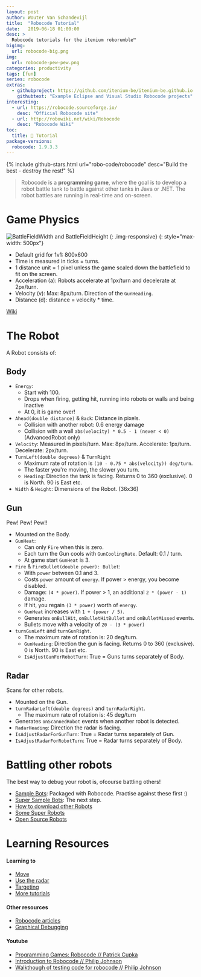 ```yaml
---
layout: post
author: Wouter Van Schandevijl
title:  "Robocode Tutorial"
date:   2019-06-18 01:00:00
desc: >
  Robocode tutorials for the itenium roborumble™
bigimg:
  url: robocode-big.png
img:
  url: robocode-pew-pew.png
categories: productivity
tags: [fun]
series: robocode
extras:
  - githubproject: https://github.com/itenium-be/itenium-be.github.io
    githubtext: "Example Eclipse and Visual Studio Robocode projects"
interesting:
  - url: https://robocode.sourceforge.io/
    desc: "Official Robocode site"
  - url: http://robowiki.net/wiki/Robocode
    desc: "Robocode Wiki"
toc:
  title: 🎇 Tutorial
package-versions:
  robocode: 1.9.3.3
---
```


{% include github-stars.html url="robo-code/robocode" desc="Build the best - destroy the rest!" %}

> Robocode is a **programming game**, where the goal is to develop a robot battle tank to battle against
> other tanks in Java or .NET. The robot battles are running in real-time and on-screen.


<!--more-->

# Game Physics

![BattleFieldWidth and BattleFieldHeight](/assets/blog-images/robocode-battleground.gif "BattleFieldWidth and BattleFieldHeight")
{: .img-responsive}
{: style="max-width: 500px"}

- Default grid for 1v1: 800x600
- Time is measured in ticks = turns.
- 1 distance unit = 1 pixel unless the game scaled down the battlefield to fit on the screen.
- Acceleration (a): Robots accelerate at 1px/turn and decelerate at 2px/turn.
- Velocity (v): Max: 8px/turn. Direction of the `GunHeading`.
- Distance (d): distance = velocity * time.

[Wiki](http://robowiki.net/wiki/Robocode/Game_Physics)


# The Robot

A Robot consists of:

## Body

- `Energy`: 
    - Start with 100.
    - Drops when firing, getting hit, running into robots or walls and being inactive
    - At 0, it is game over! 
- `Ahead(double distance)` & `Back`: Distance in pixels.
    - Collision with another robot: 0.6 energy damage
    - Collision with a wall `abs(velocity) * 0.5 - 1 (never < 0)` (AdvancedRobot only)
- `Velocity`: Measured in pixels/turn. Max: 8px/turn. Accelerate: 1px/turn. Decelerate: 2px/turn.
- `TurnLeft(double degrees)` & `TurnRight`
    - Maximum rate of rotation is `(10 - 0.75 * abs(velocity)) deg/turn`.
    - The faster you're moving, the slower you turn.
    - `Heading`: Direction the tank is facing. Returns 0 to 360 (exclusive). 0 is North. 90 is East etc.
- `Width` & `Height`: Dimensions of the Robot. (36x36)


## Gun

Pew! Pew! Pew!!

- Mounted on the Body.
- `GunHeat`:
    - Can only `Fire` when this is zero.
    - Each turn the Gun cools with `GunCoolingRate`. Default: 0.1 / turn.
    - At game start `GunHeat` is 3.
- `Fire` & `FireBullet(double power): Bullet`:
    - With `power` between 0.1 and 3.
    - Costs `power` amount of `energy`. If power > energy, you become disabled. 
    - Damage: `(4 * power)`. If power > 1, an additional `2 * (power - 1)` damage.
    - If hit, you regain `(3 * power)` worth of `energy`.  
    - `GunHeat` increases with `1 + (power / 5)`.
    - Generates `onBullHit`, `onBulletHitBullet` and `onBulletMissed` events.
    - Bullets move with a velocity of `20 - (3 * power)`
- `turnGunLeft` and `turnGunRight`.
    - The maximum rate of rotation is: 20 deg/turn.
    - `GunHeading`: Direction the gun is facing. Returns 0 to 360 (exclusive). 0 is North. 90 is East etc.
    - `IsAdjustGunForRobotTurn`: True = Guns turns separately of Body.



## Radar

Scans for other robots.

- Mounted on the Gun.
- `turnRadarLeft(double degrees)` and `turnRadarRight`.
    - The maximum rate of rotation is: 45 deg/turn
- Generates `onScannedRobot` events when another robot is detected.
- `RadarHeading`: Direction the radar is facing.
- `IsAdjustRadarForGunTurn`: True = Radar turns separately of Gun.
- `IsAdjustRadarForRobotTurn`: True = Radar turns separately of Body.



# Battling other robots

The best way to debug your robot is, ofcourse battling others!

- [Sample Bots](http://robowiki.net/wiki/Sample_Bots): Packaged with Robocode. Practise against these first :)
- [Super Sample Bots](http://robowiki.net/wiki/Category:Super_Sample_Bots): The next step.
- [How to download other Robots](http://robowiki.net/wiki/Robocode/Learning_from_Robots)
- [Some Super Robots](http://robowiki.net/wiki/Robocode/Downloading_Robots#Robots_to_download)
- [Open Source Robots](http://www.robowiki.net/wiki/Category:Open_Source_Bots)


# Learning Resources

#### Learning to

- [Move](http://robowiki.net/wiki/Movement)
- [Use the radar](http://robowiki.net/wiki/Radar)
- [Targeting](http://robowiki.net/wiki/Targeting)
- [More tutorials](http://robowiki.net/wiki/Tutorials)


#### Other resources

- [Robocode articles](http://robowiki.net/wiki/Robocode/Articles)
- [Graphical Debugging](http://robowiki.net/wiki/Robocode/Graphical_Debugging)


#### Youtube

- [Programming Games: Robocode // Patrick Cupka](https://www.youtube.com/watch?v=oTjjkXebCAY)
- [Introduction to Robocode // Philip Johnson](https://www.youtube.com/watch?v=wJzJ57ZC1sc)
- [Walkthough of testing code for robocode // Philip Johnson](https://www.youtube.com/watch?v=dHrupYhq7sI)
